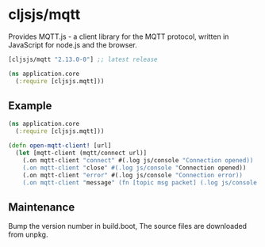 # cljsjs/mqtt

Provides MQTT.js - a client library for the MQTT protocol, written in JavaScript for node.js and the browser.

[](dependency)
```clojure
[cljsjs/mqtt "2.13.0-0"] ;; latest release
```
[](/dependency)

```clojure
(ns application.core
  (:require [cljsjs.mqtt]))
```

[flibs]: https://clojurescript.org/reference/packaging-foreign-deps

## Example
```clojure
(ns application.core
  (:require [cljsjs.mqtt]))

(defn open-mqtt-client! [url]
  (let [mqtt-client (mqtt/connect url)]
    (.on mqtt-client "connect" #(.log js/console "Connection opened))
    (.on mqtt-client "close" #(.log js/console "Connection opened))
    (.on mqtt-client "error" #(.log js/console "Connection error))
    (.on mqtt-client "message" (fn [topic msg packet] (.log js/console "Got MQTT message")))))
```

## Maintenance

Bump the version number in build.boot,
The source files are downloaded from unpkg.
